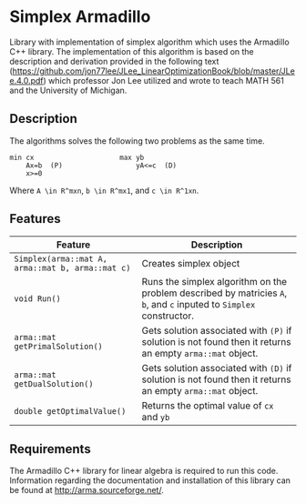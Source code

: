 # Simplex Armadillo
Library with implementation of simplex algorithm which uses the Armadillo C++ library.  The implementation of this algorithm is based on the description and derivation provided in the following text (https://github.com/jon77lee/JLee_LinearOptimizationBook/blob/master/JLee.4.0.pdf) which professor Jon Lee utilized and wrote to teach MATH 561 and the University of Michigan.

## Description
The algorithms solves the following two problems as the same time.
```
min cx                     max yb
    Ax=b  (P)                  yA<=c  (D)
    x>=0
```
Where `A \in R^mxn`, `b \in R^mx1`, and `c \in R^1xn`.

## Features
| Feature | Description |
|------------|------------|
| `Simplex(arma::mat A, arma::mat b, arma::mat c)` | Creates simplex object |
| `void Run()` | Runs the simplex algorithm on the problem described by matricies `A`, `b`, and `c` inputed to `Simplex` constructor. |
| `arma::mat getPrimalSolution()` | Gets solution associated with `(P)` if solution is not found then it returns an empty `arma::mat` object. |
| `arma::mat getDualSolution()` | Gets solution associated with `(D)` if solution is not found then it returns an empty `arma::mat` object. |
| `double getOptimalValue()` | Returns the optimal value of `cx` and `yb` |

## Requirements
The Armadillo C++ library for linear algebra is required to run this code.  Information regarding the documentation and installation of this library can be found at http://arma.sourceforge.net/. 

